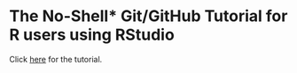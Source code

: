 # The No-Shell\* Git/GitHub Tutorial for R users using RStudio

Click [here](GitTutorial.md) for the tutorial.
